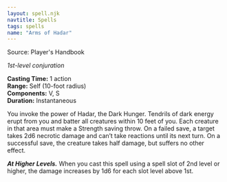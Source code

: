 ```yaml
---
layout: spell.njk
navtitle: Spells
tags: spells
name: "Arms of Hadar"
---
```

Source: Player's Handbook

_1st-level conjuration_

**Casting Time:** 1 action  
**Range:** Self (10-foot radius)  
**Components:** V, S  
**Duration:** Instantaneous

You invoke the power of Hadar, the Dark Hunger. Tendrils of dark energy erupt from you and batter all creatures within 10 feet of you. Each creature in that area must make a Strength saving throw. On a failed save, a target takes 2d6 necrotic damage and can’t take reactions until its next turn. On a successful save, the creature takes half damage, but suffers no other effect.

**_At Higher Levels._** When you cast this spell using a spell slot of 2nd level or higher, the damage increases by 1d6 for each slot level above 1st.